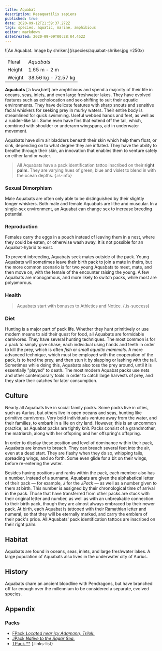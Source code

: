 ```yaml
---
title: Aquabat
description: Resaquatilis sapiens
published: true
date: 2020-09-12T21:59:37.272Z
tags: species, aquatic, marine, amphibious
editor: markdown
dateCreated: 2020-09-09T00:28:04.452Z
---
```


![An Aquabat. Image by shriker.](/species/aquabat-shriker.jpg =250x)

| | |
|-|-|
| Plural        | *Aquabats* |
| Height        | 1.65 m - 2 m |
| Weight        | 38.56 kg - 72.57 kg |

**Aquabats** \[ˈa kwaˌbæt\] are amphibious and spend a majority of their life in oceans, seas, inlets, and even large freshwater lakes. They have evolved features such as echolocation and sex-shifting to suit their aquatic environments. They have delicate features with sharp snouts and sensitive facial whiskers for seeking prey in murky waters. Their entire body is streamlined for quick swimming. Useful webbed hands and feet, as well as a rudder-like tail. Some even have fins that extend off the tail, which, combined with shoulder or underarm wingspans, aid in underwater movement.

Aquabats have slim air bladders beneath their skin which help them float, or sink, depending on to what degree they are inflated. They have the ability to breathe through their skin, an innovation that enables them to venture safely on either land or water. 

> All Aquabats have a pack identification tattoo inscribed on their **right palm.** They are varying hues of green, blue and violet to blend in with the ocean depths.
{.is-info}

### Sexual Dimorphism

Male Aquabats are often only able to be distinguished by their slightly longer whiskers. Both male and female Aquabats are lithe and muscular. In a single-sex environment, an Aquabat can change sex to increase breeding potential.

### Reproduction

Females carry the eggs in a pouch instead of leaving them in a nest, where they could be eaten, or otherwise wash away. It is not possible for an Aquabat-hybrid to exist.

To prevent inbreeding, Aquabats seek mates outside of the pack. Young Aquabats will sometimes leave their birth pack to join a mate in theirs, but the more common scenario is for two young Aquabats to meet, mate, and then move on, with the female of the encounter raising the young. A few Aquabats are monogamous, and more likely to switch packs, while most are polyamorous.

### Health

> Aquabats start with bonuses to Athletics and Notice.
{.is-success}

### Diet

Hunting is a major part of pack life. Whether they hunt primitively or use modern means to aid their quest for food, all Aquabats are formidable carnivores. They have several hunting techniques. The most common is for a pack to simply give chase, each individual using hands and teeth in order to kill the prey, which is often *fish* or *small aquatic mammals*. A more advanced technique, which must be employed with the cooperation of the pack, is to herd the prey, and then stun it by slapping or lashing with the tail. Sometimes while doing this, Aquabats also toss the prey around, until it is essentially "played" to death. The most modern Aquabat packs use nets and other contemporary tools in order to catch large harvests of prey, and they store their catches for later consumption.

## Culture

Nearly all Aquabats live in social family packs. Some packs live in cities, such as Aurius, but others live in open oceans and seas, hunting like primitive carnivores. Very bold individuals venture away from the water, and their families, to embark in a life on dry land. However, this is an uncommon practice, as Aquabat packs are tightly knit. Packs consist of a grandmother, the matriarch, along with her offspring and her offspring's offspring.

In order to display these position and level of dominance within their pack, Aquabats are known to breach. They can breach several feet into the air, even at a dead start. They are flashy when they do so, whipping tails, spreading wings, and so forth. Some even glide for a bit on their wings, before re-entering the water.

Besides having positions and ranks within the pack, each member also has a number. Instead of a surname, Aquabats are given the alphabetical letter of their pack — for example, *J* for the *JPack* — as well as a number given to them at birth. This number is assigned by their chronological time of arrival in the pack. Those that have transferred from other packs are stuck with their original letter and number, as well as with an unbreakable connection to their birth pack, though they are almost always embraced by their newer pack. At birth, each Aquabat is tattooed with their Ramathian letter and numeral, so that they will be eternally marked, and carry the emblem of their pack's pride. All Aquabats' pack identification tattoos are inscribed on their right palm. 

## Habitat

Aquabats are found in oceans, seas, inlets, and large freshwater lakes. A large population of Aquabats also lives in the underwater city of Aurius.

## History

Aquabats share an ancient bloodline with Pendragons, but have branched off far enough over the millennium to be considered a separate, evolved species.

## Appendix

### Packs

- [FPack *Located near icy Adamann, Trilok.*](/genealogy/fpack)
- [JPack *Native to the Sagar Sea.*](/genealogy/jpack)
- [TPack **](/genealogy/tpack)
{.links-list}

